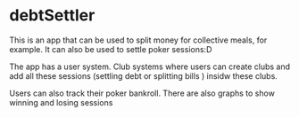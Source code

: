 # debtSettler
This is an app that can be used to split money for collective meals, for example. It can also be used to settle poker sessions:D

The app has a user system. 
Club systems where users can create clubs and add all these sessions (settling debt or splitting bills ) insidw these clubs.

Users can also track their poker bankroll. There are also graphs to show winning and losing sessions
